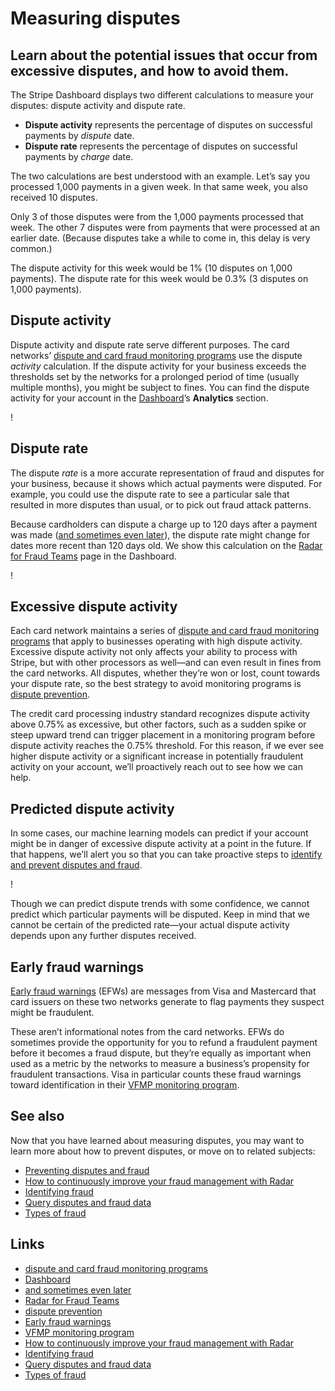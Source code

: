 # Measuring disputes

## Learn about the potential issues that occur from excessive disputes, and how to avoid them.

The Stripe Dashboard displays two different calculations to measure your
disputes: dispute activity and dispute rate.

- **Dispute activity** represents the percentage of disputes on successful
payments by *dispute* date.
- **Dispute rate** represents the percentage of disputes on successful payments
by *charge* date.

The two calculations are best understood with an example. Let’s say you
processed 1,000 payments in a given week. In that same week, you also received
10 disputes.

Only 3 of those disputes were from the 1,000 payments processed that week. The
other 7 disputes were from payments that were processed at an earlier date.
(Because disputes take a while to come in, this delay is very common.)

The dispute activity for this week would be 1% (10 disputes on 1,000 payments).
The dispute rate for this week would be 0.3% (3 disputes on 1,000 payments).

## Dispute activity

Dispute activity and dispute rate serve different purposes. The card networks’
[dispute and card fraud monitoring
programs](https://docs.stripe.com/disputes/monitoring-programs) use the dispute
*activity* calculation. If the dispute activity for your business exceeds the
thresholds set by the networks for a prolonged period of time (usually multiple
months), you might be subject to fines. You can find the dispute activity for
your account in the [Dashboard](https://dashboard.stripe.com/)’s **Analytics**
section.

!

## Dispute rate

The dispute *rate* is a more accurate representation of fraud and disputes for
your business, because it shows which actual payments were disputed. For
example, you could use the dispute rate to see a particular sale that resulted
in more disputes than usual, or to pick out fraud attack patterns.

Because cardholders can dispute a charge up to 120 days after a payment was made
([and sometimes even
later](https://docs.stripe.com/disputes/how-disputes-work#timing)), the dispute
rate might change for dates more recent than 120 days old. We show this
calculation on the [Radar for Fraud Teams](https://dashboard.stripe.com/radar)
page in the Dashboard.

!

## Excessive dispute activity

Each card network maintains a series of [dispute and card fraud monitoring
programs](https://docs.stripe.com/disputes/monitoring-programs) that apply to
businesses operating with high dispute activity. Excessive dispute activity not
only affects your ability to process with Stripe, but with other processors as
well—and can even result in fines from the card networks. All disputes, whether
they’re won or lost, count towards your dispute rate, so the best strategy to
avoid monitoring programs is [dispute
prevention](https://docs.stripe.com/disputes/prevention).

The credit card processing industry standard recognizes dispute activity above
0.75% as excessive, but other factors, such as a sudden spike or steep upward
trend can trigger placement in a monitoring program before dispute activity
reaches the 0.75% threshold. For this reason, if we ever see higher dispute
activity or a significant increase in potentially fraudulent activity on your
account, we’ll proactively reach out to see how we can help.

## Predicted dispute activity

In some cases, our machine learning models can predict if your account might be
in danger of excessive dispute activity at a point in the future. If that
happens, we’ll alert you so that you can take proactive steps to [identify and
prevent disputes and fraud](https://docs.stripe.com/disputes/prevention).

!

Though we can predict dispute trends with some confidence, we cannot predict
which particular payments will be disputed. Keep in mind that we cannot be
certain of the predicted rate—your actual dispute activity depends upon any
further disputes received.

## Early fraud warnings

[Early fraud
warnings](https://docs.stripe.com/disputes/how-disputes-work#early-fraud-warnings)
(EFWs) are messages from Visa and Mastercard that card issuers on these two
networks generate to flag payments they suspect might be fraudulent.

These aren’t informational notes from the card networks. EFWs do sometimes
provide the opportunity for you to refund a fraudulent payment before it becomes
a fraud dispute, but they’re equally as important when used as a metric by the
networks to measure a business’s propensity for fraudulent transactions. Visa in
particular counts these fraud warnings toward identification in their [VFMP
monitoring program](https://docs.stripe.com/disputes/monitoring-programs#vfmp).

## See also

Now that you have learned about measuring disputes, you may want to learn more
about how to prevent disputes, or move on to related subjects:

- [Preventing disputes and fraud](https://docs.stripe.com/disputes/prevention)
- [How to continuously improve your fraud management with
Radar](https://stripe.com/guides/improve-fraud-management-with-radar-for-fraud-teams-and-stripe-data)
- [Identifying
fraud](https://docs.stripe.com/disputes/prevention/identifying-fraud)
- [Query disputes and fraud
data](https://docs.stripe.com/stripe-data/query-disputes-and-fraud-data)
- [Types of fraud](https://docs.stripe.com/disputes/prevention/fraud-types)

## Links

- [dispute and card fraud monitoring
programs](https://docs.stripe.com/disputes/monitoring-programs)
- [Dashboard](https://dashboard.stripe.com/)
- [and sometimes even
later](https://docs.stripe.com/disputes/how-disputes-work#timing)
- [Radar for Fraud Teams](https://dashboard.stripe.com/radar)
- [dispute prevention](https://docs.stripe.com/disputes/prevention)
- [Early fraud
warnings](https://docs.stripe.com/disputes/how-disputes-work#early-fraud-warnings)
- [VFMP monitoring
program](https://docs.stripe.com/disputes/monitoring-programs#vfmp)
- [How to continuously improve your fraud management with
Radar](https://stripe.com/guides/improve-fraud-management-with-radar-for-fraud-teams-and-stripe-data)
- [Identifying
fraud](https://docs.stripe.com/disputes/prevention/identifying-fraud)
- [Query disputes and fraud
data](https://docs.stripe.com/stripe-data/query-disputes-and-fraud-data)
- [Types of fraud](https://docs.stripe.com/disputes/prevention/fraud-types)
